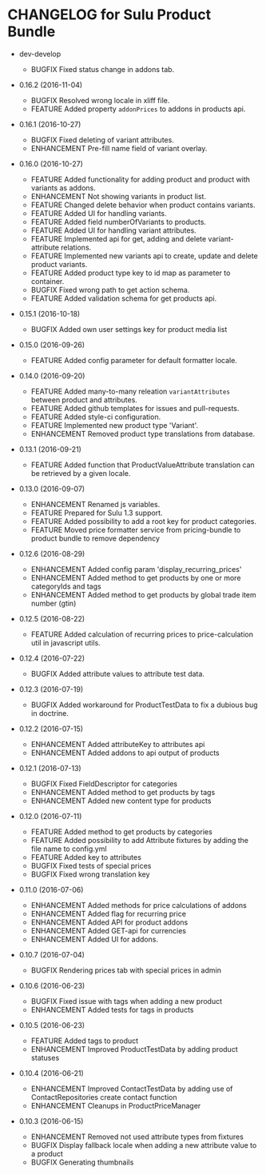 CHANGELOG for Sulu Product Bundle
=================================

* dev-develop
    * BUGFIX      Fixed status change in addons tab.

* 0.16.2 (2016-11-04)

    * BUGFIX      Resolved wrong locale in xliff file.
    * FEATURE     Added property `addonPrices` to addons in products api.

* 0.16.1 (2016-10-27)

    * BUGFIX      Fixed deleting of variant attributes.
    * ENHANCEMENT Pre-fill name field of variant overlay.

* 0.16.0 (2016-10-27)

    * FEATURE     Added functionality for adding product and product with variants as addons.
    * ENHANCEMENT Not showing variants in product list.
    * FEATURE     Changed delete behavior when product contains variants.
    * FEATURE     Added UI for handling variants.
    * FEATURE     Added field numberOfVariants to products.
    * FEATURE     Added UI for handling variant attributes.
    * FEATURE     Implemented api for get, adding and delete variant-attribute relations.
    * FEATURE     Implemented new variants api to create, update and delete product variants.
    * FEATURE     Added product type key to id map as parameter to container.
    * BUGFIX      Fixed wrong path to get action schema.
    * FEATURE     Added validation schema for get products api.

* 0.15.1 (2016-10-18)

    * BUGFIX      Added own user settings key for product media list

* 0.15.0 (2016-09-26)

    * FEATURE     Added config parameter for default formatter locale.

* 0.14.0 (2016-09-20)

    * FEATURE     Added many-to-many releation `variantAttributes` between product and attributes.
    * FEATURE     Added github templates for issues and pull-requests.
    * FEATURE     Added style-ci configuration.
    * FEATURE     Implemented new product type 'Variant'.
    * ENHANCEMENT Removed product type translations from database.

* 0.13.1 (2016-09-21)

    * FEATURE     Added function that ProductValueAttribute translation can be retrieved by a given locale.

* 0.13.0 (2016-09-07)

    * ENHANCEMENT Renamed js variables.
    * FEATURE     Prepared for Sulu 1.3 support.
    * FEATURE     Added possibility to add a root key for product categories.
    * FEATURE     Moved price formatter service from pricing-bundle to product bundle to remove dependency

* 0.12.6 (2016-08-29)

    * ENHANCEMENT Added config param 'display_recurring_prices'
    * ENHANCEMENT Added method to get products by one or more categoryIds and tags
    * ENHANCEMENT Added method to get products by global trade item number (gtin)

* 0.12.5 (2016-08-22)

    * FEATURE Added calculation of recurring prices to price-calculation util in javascript utils.

* 0.12.4 (2016-07-22)

    * BUGFIX  Added attribute values to attribute test data.

* 0.12.3 (2016-07-19)

    * BUGFIX  Added workaround for ProductTestData to fix a dubious bug in doctrine.

* 0.12.2 (2016-07-15)

    * ENHANCEMENT Added attributeKey to attributes api
    * ENHANCEMENT Added addons to api output of products

* 0.12.1 (2016-07-13)

    * BUGFIX      Fixed FieldDescriptor for categories
    * ENHANCEMENT Added method to get products by tags
    * ENHANCEMENT Added new content type for products

* 0.12.0 (2016-07-11)

    * FEATURE   Added method to get products by categories
    * FEATURE   Added possibility to add Attribute fixtures by adding the file name to config.yml
    * FEATURE   Added key to attributes
    * BUGFIX    Fixed tests of special prices
    * BUGFIX    Fixed wrong translation key

* 0.11.0 (2016-07-06)

    * ENHANCEMENT Added methods for price calculations of addons
    * ENHANCEMENT Added flag for recurring price
    * ENHANCEMENT Added API for product addons
    * ENHANCEMENT Added GET-api for currencies
    * ENHANCEMENT Added UI for addons.

* 0.10.7 (2016-07-04)

    * BUGFIX Rendering prices tab with special prices in admin

* 0.10.6 (2016-06-23)

    * BUGFIX Fixed issue with tags when adding a new product
    * ENHANCEMENT Added tests for tags in products

* 0.10.5 (2016-06-23)

    * FEATURE Added tags to product
    * ENHANCEMENT Improved ProductTestData by adding product statuses
    
* 0.10.4 (2016-06-21)

    * ENHANCEMENT Improved ContactTestData by adding use of ContactRepositories create contact function
    * ENHANCEMENT Cleanups in ProductPriceManager

* 0.10.3 (2016-06-15)

    * ENHANCEMENT Removed not used attribute types from fixtures
    * BUGFIX Display fallback locale when adding a new attribute value to a product
    * BUGFIX Generating thumbnails
